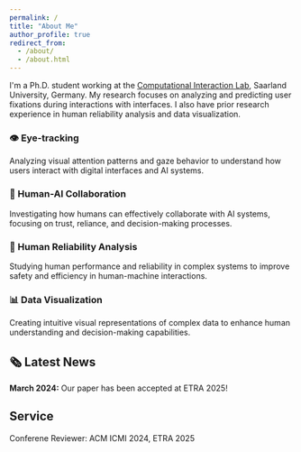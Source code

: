 ```yaml
---
permalink: /
title: "About Me"
author_profile: true
redirect_from: 
  - /about/
  - /about.html
---
```


I'm a Ph.D. student working at the [Computational Interaction Lab](https://cix.cs.uni-saarland.de/), Saarland University, Germany. My research focuses on analyzing and predicting user fixations during interactions with interfaces. I also have prior research experience in human reliability analysis and data visualization.

<div class="research-highlights">
  <div class="research-card">
    <h3><span class="research-icon">👁️</span> Eye-tracking</h3>
    <p>Analyzing visual attention patterns and gaze behavior to understand how users interact with digital interfaces and AI systems.</p>
  </div>
  
  <div class="research-card">
    <h3><span class="research-icon">🤖</span> Human-AI Collaboration</h3>
    <p>Investigating how humans can effectively collaborate with AI systems, focusing on trust, reliance, and decision-making processes.</p>
  </div>
  
  <div class="research-card">
    <h3><span class="research-icon">🔬</span> Human Reliability Analysis</h3>
    <p>Studying human performance and reliability in complex systems to improve safety and efficiency in human-machine interactions.</p>
  </div>
  
  <div class="research-card">
    <h3><span class="research-icon">📊</span> Data Visualization</h3>
    <p>Creating intuitive visual representations of complex data to enhance human understanding and decision-making capabilities.</p>
  </div>
</div>

<div class="news-section">
  <h2>🗞️ Latest News</h2>
  <div class="news-item">
    <strong>March 2024:</strong> Our paper has been accepted at ETRA 2025!
  </div>
</div>


## Service

Conferene Reviewer: ACM ICMI 2024, ETRA 2025